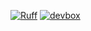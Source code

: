 [![Ruff](https://img.shields.io/endpoint?url=https://raw.githubusercontent.com/astral-sh/ruff/main/assets/badge/v2.json)](https://github.com/astral-sh/ruff)
[![devbox](https://img.shields.io/badge/devbox-0.1.0-blue)](https://github.com/astral-sh/devbox)
